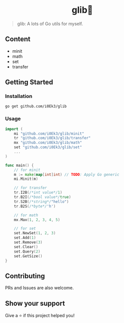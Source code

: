 <h1 align="center">glib👋</h1>
<p>
</p>

> glib: A lots of Go utils for myself.

## Content

- minit
- math
- set
- transfer


## Getting Started

### Installation

`go get github.com/i0Ek3/glib`


### Usage

```Go
import (
    mi "github.com/i0Ek3/glib/minit"
    tr "github.com/i0Ek3/glib/transfer"
    mx "github.com/i0Ek3/glib/math"
    set "github.com/i0Ek3/glib/set"
    ...
)

func main() {
    // for minit
    m := make(map[int]int) // TODO: Apply Go generic
    mi.Minit(m)

    // for transfer
    tr.I2B(/*int value*/1)
    tr.B2I(/*bool value*/true)
    tr.S2B(/*string*/"hello")
    tr.B2S(/*byte*/'h')

    // for math
    mx.Max(1, 2, 3, 4, 5)

    // for set
    set.NewSet(1, 2, 3)
    set.Add(1)
    set.Remove(3)
    set.Clear()
    set.Query(2)
    set.GetSize()
}

```



## Contributing

PRs and Issues are also welcome.


## Show your support

Give a ⭐️ if this project helped you!

